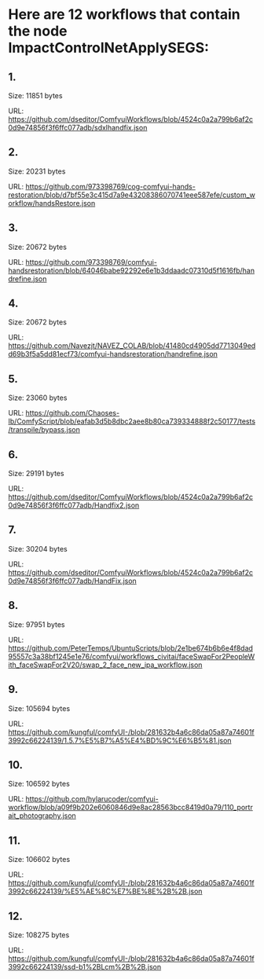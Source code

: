 # Here are 12 workflows that contain the node ImpactControlNetApplySEGS:

## 1. 

Size: 11851 bytes

URL: https://github.com/dseditor/ComfyuiWorkflows/blob/4524c0a2a799b6af2c0d9e74856f3f6ffc077adb/sdxlhandfix.json

## 2. 

Size: 20231 bytes

URL: https://github.com/973398769/cog-comfyui-hands-restoration/blob/d7bf55e3c415d7a9e43208386070741eee587efe/custom_workflow/handsRestore.json

## 3. 

Size: 20672 bytes

URL: https://github.com/973398769/comfyui-handsrestoration/blob/64046babe92292e6e1b3ddaadc07310d5f1616fb/handrefine.json

## 4. 

Size: 20672 bytes

URL: https://github.com/Navezjt/NAVEZ_COLAB/blob/41480cd4905dd7713049edd69b3f5a5dd81ecf73/comfyui-handsrestoration/handrefine.json

## 5. 

Size: 23060 bytes

URL: https://github.com/Chaoses-Ib/ComfyScript/blob/eafab3d5b8dbc2aee8b80ca739334888f2c50177/tests/transpile/bypass.json

## 6. 

Size: 29191 bytes

URL: https://github.com/dseditor/ComfyuiWorkflows/blob/4524c0a2a799b6af2c0d9e74856f3f6ffc077adb/Handfix2.json

## 7. 

Size: 30204 bytes

URL: https://github.com/dseditor/ComfyuiWorkflows/blob/4524c0a2a799b6af2c0d9e74856f3f6ffc077adb/HandFix.json

## 8. 

Size: 97951 bytes

URL: https://github.com/PeterTemps/UbuntuScripts/blob/2e1be674b6b6e4f8dad95557c3a38bf1245e1e76/comfyui/workflows_civitai/faceSwapFor2PeopleWith_faceSwapFor2V20/swap_2_face_new_ipa_workflow.json

## 9. 

Size: 105694 bytes

URL: https://github.com/kungful/comfyUI-/blob/281632b4a6c86da05a87a74601f3992c66224139/1.5.7%E5%B7%A5%E4%BD%9C%E6%B5%81.json

## 10. 

Size: 106592 bytes

URL: https://github.com/hylarucoder/comfyui-workflow/blob/a09f9b202e6060846d9e8ac28563bcc8419d0a79/110_portrait_photography.json

## 11. 

Size: 106602 bytes

URL: https://github.com/kungful/comfyUI-/blob/281632b4a6c86da05a87a74601f3992c66224139/%E5%AE%8C%E7%BE%8E%2B%2B.json

## 12. 

Size: 108275 bytes

URL: https://github.com/kungful/comfyUI-/blob/281632b4a6c86da05a87a74601f3992c66224139/ssd-b1%2BLcm%2B%2B.json

